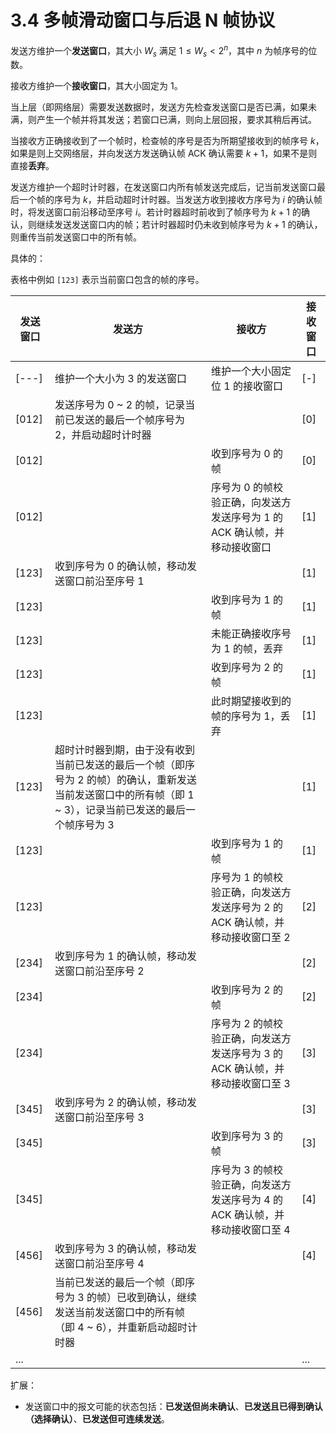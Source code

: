 # 3.4 多帧滑动窗口与后退 N 帧协议

发送方维护一个**发送窗口**，其大小 $W_s$ 满足 $1 \leq W_s < 2^n$，其中 $n$ 为帧序号的位数。

接收方维护一个**接收窗口**，其大小固定为 1。

当上层（即网络层）需要发送数据时，发送方先检查发送窗口是否已满，如果未满，则产生一个帧并将其发送；若窗口已满，则向上层回报，要求其稍后再试。

当接收方正确接收到了一个帧时，检查帧的序号是否为所期望接收到的帧序号 $k$，如果是则上交网络层，并向发送方发送确认帧 ACK 确认需要 $k+1$，如果不是则直接**丢弃**。

发送方维护一个超时计时器，在发送窗口内所有帧发送完成后，记当前发送窗口最后一个帧的序号为 $k$，并启动超时计时器。当发送方收到接收方序号为 $i$ 的确认帧时，将发送窗口前沿移动至序号 $i$。若计时器超时前收到了帧序号为 $k+1$ 的确认，则继续发送发送窗口内的帧；若计时器超时仍未收到帧序号为 $k+1$ 的确认，则重传当前发送窗口中的所有帧。

具体的：

表格中例如 `[123]` 表示当前窗口包含的帧的序号。

| 发送窗口  | 发送方                                                                                 | 接收方                                           | 接收窗口 |
|-------|-------------------------------------------------------------------------------------|-----------------------------------------------|------|
| [---] | 维护一个大小为 3 的发送窗口                                                                     | 维护一个大小固定位 1 的接收窗口                             | [-]  |
| [012] | 发送序号为 0 ~ 2 的帧，记录当前已发送的最后一个帧序号为 2，并启动超时计时器                                          |                                               | [0]  |
| [012] |                                                                                     | 收到序号为 0 的帧                                    | [0]  |
| [012] |                                                                                     | 序号为 0 的帧校验正确，向发送方发送序号为 1 的 ACK 确认帧，并移动接收窗口    | [1]  |
| [123] | 收到序号为 0 的确认帧，移动发送窗口前沿至序号 1                                                          |                                               | [1]  |
| [123] |                                                                                     | 收到序号为 1 的帧                                    | [1]  |
| [123] |                                                                                     | 未能正确接收序号为 1 的帧，丢弃                             | [1]  |
| [123] |                                                                                     | 收到序号为 2 的帧                                    | [1]  |
| [123] |                                                                                     | 此时期望接收到的帧的序号为 1，丢弃                            | [1]  |
| [123] | 超时计时器到期，由于没有收到当前已发送的最后一个帧（即序号为 2 的帧）的确认，重新发送当前发送窗口中的所有帧（即 1 ~ 3），记录当前已发送的最后一个帧序号为 3 |                                               | [1]  |
| [123] |                                                                                     | 收到序号为 1 的帧                                    | [1]  |
| [123] |                                                                                     | 序号为 1 的帧校验正确，向发送方发送序号为 2 的 ACK 确认帧，并移动接收窗口至 2 | [2]  |
| [234] | 收到序号为 1 的确认帧，移动发送窗口前沿至序号 2                                                          |                                               | [2]  |
| [234] |                                                                                     | 收到序号为 2 的帧                                    | [2]  |
| [234] |                                                                                     | 序号为 2 的帧校验正确，向发送方发送序号为 3 的 ACK 确认帧，并移动接收窗口至 3 | [3]  |
| [345] | 收到序号为 2 的确认帧，移动发送窗口前沿至序号 3                                                          |                                               | [3]  |
| [345] |                                                                                     | 收到序号为 3 的帧                                    | [3]  |
| [345] |                                                                                     | 序号为 3 的帧校验正确，向发送方发送序号为 4 的 ACK 确认帧，并移动接收窗口至 4 | [4]  |
| [456] | 收到序号为 3 的确认帧，移动发送窗口前沿至序号 4                                                          |                                               | [4]  |
| [456] | 当前已发送的最后一个帧（即序号为 3 的帧）已收到确认，继续发送当前发送窗口中的所有帧（即 4 ~ 6），并重新启动超时计时器                     |                        
| ...   |                                                                                     |                                               | ...  |

扩展：

+ 发送窗口中的报文可能的状态包括：**已发送但尚未确认**、**已发送且已得到确认（选择确认）**、**已发送但可连续发送**。